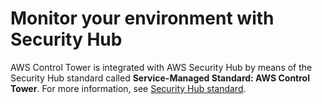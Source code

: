 # Monitor your environment with Security Hub<a name="security-hub"></a>

AWS Control Tower is integrated with AWS Security Hub by means of the Security Hub standard called **Service\-Managed Standard: AWS Control Tower**\. For more information, see [Security Hub standard](security-hub-controls.md)\.